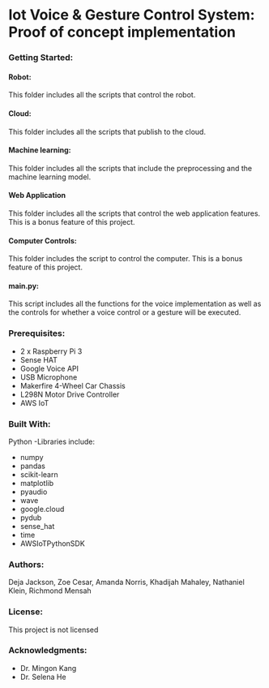 # Iot Voice & Gesture Control System: Proof of concept implementation

### Getting Started:
#### Robot:
This folder includes all the scripts that control the robot. 

#### Cloud:
This folder includes all the scripts that publish to the cloud. 

#### Machine learning:
This folder includes all the scripts that include the preprocessing and the machine learning model. 

#### Web Application
This folder includes all the scripts that control the web application features. This is a bonus feature of this project.

#### Computer Controls:
This folder includes the script to control the computer. This is a bonus feature of this project. 

#### main.py:
This script includes all the functions for the voice implementation as well as the controls for whether a voice control or a gesture will be executed. 


### Prerequisites:
* 2 x Raspberry Pi 3 
* Sense HAT
* Google Voice API
* USB Microphone
* Makerfire 4-Wheel Car Chassis
* L298N Motor Drive Controller
* AWS IoT


### Built With:
Python
-Libraries include:
* numpy
* pandas
* scikit-learn
* matplotlib
* pyaudio
* wave
* google.cloud
* pydub
* sense_hat
* time
* AWSIoTPythonSDK


### Authors:
Deja Jackson,
Zoe Cesar,
Amanda Norris,
Khadijah Mahaley,
Nathaniel Klein,
Richmond Mensah


### License:
This project is not licensed


### Acknowledgments:
* Dr. Mingon Kang
* Dr. Selena He
